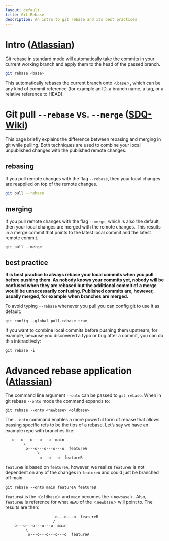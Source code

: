 ```yaml
---
layout: default
title: Git Rebase
description: An intro to git rebase and its best practices
---
```


# Intro ([Atlassian])

Git rebase in standard mode will automatically take the commits in your current working branch and apply them to the head of the passed branch.

```bash
git rebase <base>
```

This automatically rebases the current branch onto `＜base＞`, which can be any kind of commit reference (for example an ID, a branch name, a tag, or a relative reference to HEAD).

# Git pull `--rebase` vs. `--merge` ([SDQ-Wiki])

This page briefly explains the difference between rebasing and merging in git while pulling. Both techniques are used to combine your local unpublished changes with the published remote changes.

## rebasing
If you pull remote changes with the flag `--rebase`, then your local changes are reapplied on top of the remote changes.
```bash
git pull --rebase
```
## merging
If you pull remote changes with the flag `--merge`, which is also the default, then your local changes are merged with the remote changes. This results in a merge commit that points to the latest local commit and the latest remote commit.
```
git pull --merge
```

## best practice
<b>It is best practice to always rebase your local commits when you pull before pushing them. As nobody knows your commits yet, nobody will be confused when they are rebased but the additional commit of a merge would be unnecessarily confusing. Published commits are, however, usually merged, for example when branches are merged.</b>

To avoid typing `--rebase` whenever you pull you can config git to use it as default:
```
git config --global pull.rebase true
```
If you want to combine local commits before pushing them upstream, for example, because you discovered a typo or bug after a commit, you can do this interactively:
```
git rebase -i
```

# Advanced rebase application ([Atlassian])
The command line argument `--onto` can be passed to `git rebase`. When in git rebase `--onto` mode the command expands to:
```
git rebase --onto <newbase> <oldbase>
```
The `--onto` command enables a more powerful form of rebase that allows passing specific refs to be the tips of a rebase.
Let’s say we have an example repo with branches like:

```
   o---o---o---o---o  main
        \
         o---o---o---o---o  featureA
              \
               o---o---o  featureB
```
`featureB` is based on `featureA`, however, we realize `featureB` is not dependent on any of the changes in `featureA` and could just be branched off main.
```
git rebase --onto main featureA featureB
```
`featureA` is the `＜oldbase＞` and `main` becomes the `＜newbase＞`. Also, `featureB` is reference for what `HEAD` of the `＜newbase＞` will point to. The results are then:
```
                      o---o---o  featureB
                     /
    o---o---o---o---o  main
         \
          o---o---o---o---o  featureA
```

[Atlassian]: https://www.atlassian.com/git/tutorials/rewriting-history/git-rebase

[SDQ-Wiki]: https://sdq.kastel.kit.edu/wiki/Git_pull_--rebase_vs._--merge
